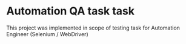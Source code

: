 # Automation QA task task

This project was implemented in scope of testing task for Automation Engineer (Selenium / WebDriver)